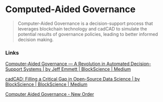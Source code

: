 # Computed-Aided Governance

> Computer-Aided Governance is a decision-support process that leverages blockchain technology and cadCAD to simulate the potential results of governance policies, leading to better informed decision making.
> 

### Links

[Computer-Aided Governance — A Revolution in Automated Decision-Support Systems | by Jeff Emmett | BlockScience | Medium](https://medium.com/block-science/computer-aided-governance-cag-a-revolution-in-automated-decision-support-systems-9faa009e57a2)

[cadCAD: Filling a Critical Gap in Open-Source Data Science | by BlockScience | BlockScience | Medium](https://medium.com/block-science/cadcad-filling-a-critical-gap-in-open-source-data-science-fcd0d3faa8ed)

[Computer Aided Governance - New Order](https://docs.neworder.network/new-order/protocol-overview/governance/computer-aided-governance)